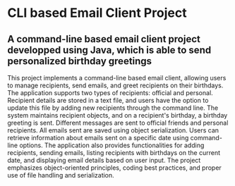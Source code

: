 # CLI based Email Client Project

## A command-line based email client project developped using Java, which is able to send personalized birthday greetings

This project implements a command-line based email client, allowing users to manage recipients, send emails, and greet recipients on their birthdays. The application supports two types of recipients: official and personal. Recipient details are stored in a text file, and users have the option to update this file by adding new recipients through the command line. The system maintains recipient objects, and on a recipient's birthday, a birthday greeting is sent. Different messages are sent to official friends and personal recipients. All emails sent are saved using object serialization. Users can retrieve information about emails sent on a specific date using command-line options. The application also provides functionalities for adding recipients, sending emails, listing recipients with birthdays on the current date, and displaying email details based on user input. The project emphasizes object-oriented principles, coding best practices, and proper use of file handling and serialization.
